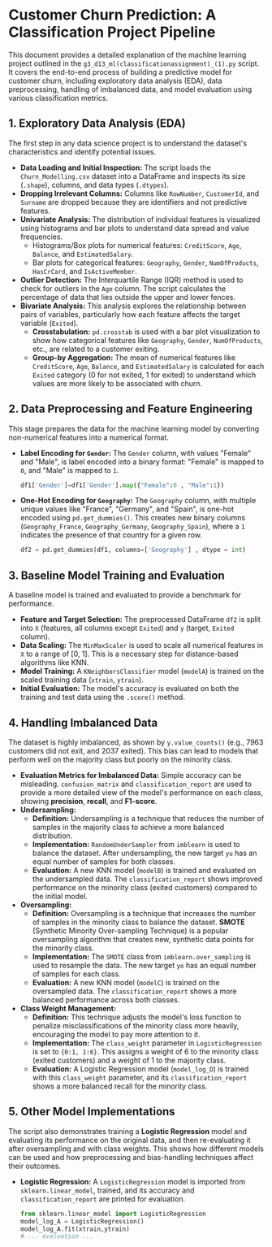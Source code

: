 # Customer Churn Prediction: A Classification Project Pipeline

This document provides a detailed explanation of the machine learning project outlined in the `g3_d13_ml(classificationassignment)_(1).py` script. It covers the end-to-end process of building a predictive model for customer churn, including exploratory data analysis (EDA), data preprocessing, handling of imbalanced data, and model evaluation using various classification metrics.

## 1\. Exploratory Data Analysis (EDA)

The first step in any data science project is to understand the dataset's characteristics and identify potential issues.

  * **Data Loading and Initial Inspection:** The script loads the `Churn_Modelling.csv` dataset into a DataFrame and inspects its size (`.shape`), columns, and data types (`.dtypes`).
  * **Dropping Irrelevant Columns:** Columns like `RowNumber`, `CustomerId`, and `Surname` are dropped because they are identifiers and not predictive features.
  * **Univariate Analysis:** The distribution of individual features is visualized using histograms and bar plots to understand data spread and value frequencies.
      * Histograms/Box plots for numerical features: `CreditScore`, `Age`, `Balance`, and `EstimatedSalary`.
      * Bar plots for categorical features: `Geography`, `Gender`, `NumOfProducts`, `HasCrCard`, and `IsActiveMember`.
  * **Outlier Detection:** The Interquartile Range (IQR) method is used to check for outliers in the `Age` column. The script calculates the percentage of data that lies outside the upper and lower fences.
  * **Bivariate Analysis:** This analysis explores the relationship between pairs of variables, particularly how each feature affects the target variable (`Exited`).
      * **Crosstabulation:** `pd.crosstab` is used with a bar plot visualization to show how categorical features like `Geography`, `Gender`, `NumOfProducts`, etc., are related to a customer exiting.
      * **Group-by Aggregation:** The mean of numerical features like `CreditScore`, `Age`, `Balance`, and `EstimatedSalary` is calculated for each `Exited` category (0 for not exited, 1 for exited) to understand which values are more likely to be associated with churn.

## 2\. Data Preprocessing and Feature Engineering

This stage prepares the data for the machine learning model by converting non-numerical features into a numerical format.

  * **Label Encoding for `Gender`:** The `Gender` column, with values "Female" and "Male", is label encoded into a binary format: "Female" is mapped to `0`, and "Male" is mapped to `1`.
    ```python
    df1['Gender']=df1['Gender'].map({"Female":0 , "Male":1})
    ```
  * **One-Hot Encoding for `Geography`:** The `Geography` column, with multiple unique values like "France", "Germany", and "Spain", is one-hot encoded using `pd.get_dummies()`. This creates new binary columns (`Geography_France`, `Geography_Germany`, `Geography_Spain`), where a `1` indicates the presence of that country for a given row.
    ```python
    df2 = pd.get_dummies(df1, columns=['Geography'] , dtype = int)
    ```

## 3\. Baseline Model Training and Evaluation

A baseline model is trained and evaluated to provide a benchmark for performance.

  * **Feature and Target Selection:** The preprocessed DataFrame `df2` is split into `X` (features, all columns except `Exited`) and `y` (target, `Exited` column).
  * **Data Scaling:** The `MinMaxScaler` is used to scale all numerical features in `X` to a range of [0, 1]. This is a necessary step for distance-based algorithms like KNN.
  * **Model Training:** A `KNeighborsClassifier` model (`modelA`) is trained on the scaled training data (`xtrain`, `ytrain`).
  * **Initial Evaluation:** The model's accuracy is evaluated on both the training and test data using the `.score()` method.

## 4\. Handling Imbalanced Data

The dataset is highly imbalanced, as shown by `y.value_counts()` (e.g., 7963 customers did not exit, and 2037 exited). This bias can lead to models that perform well on the majority class but poorly on the minority class.

  * **Evaluation Metrics for Imbalanced Data:** Simple accuracy can be misleading. `confusion_matrix` and `classification_report` are used to provide a more detailed view of the model's performance on each class, showing **precision**, **recall**, and **F1-score**.
  * **Undersampling:**
      * **Definition:** Undersampling is a technique that reduces the number of samples in the majority class to achieve a more balanced distribution.
      * **Implementation:** `RandomUnderSampler` from `imblearn` is used to balance the dataset. After undersampling, the new target `yu` has an equal number of samples for both classes.
      * **Evaluation:** A new KNN model (`modelB`) is trained and evaluated on the undersampled data. The `classification_report` shows improved performance on the minority class (exited customers) compared to the initial model.
  * **Oversampling:**
      * **Definition:** Oversampling is a technique that increases the number of samples in the minority class to balance the dataset. **SMOTE** (Synthetic Minority Over-sampling Technique) is a popular oversampling algorithm that creates new, synthetic data points for the minority class.
      * **Implementation:** The `SMOTE` class from `imblearn.over_sampling` is used to resample the data. The new target `yo` has an equal number of samples for each class.
      * **Evaluation:** A new KNN model (`modelC`) is trained on the oversampled data. The `classification_report` shows a more balanced performance across both classes.
  * **Class Weight Management:**
      * **Definition:** This technique adjusts the model's loss function to penalize misclassifications of the minority class more heavily, encouraging the model to pay more attention to it.
      * **Implementation:** The `class_weight` parameter in `LogisticRegression` is set to `{0:1, 1:6}`. This assigns a weight of 6 to the minority class (exited customers) and a weight of 1 to the majority class.
      * **Evaluation:** A Logistic Regression model (`model_log_D`) is trained with this `class_weight` parameter, and its `classification_report` shows a more balanced recall for the minority class.

## 5\. Other Model Implementations

The script also demonstrates training a **Logistic Regression** model and evaluating its performance on the original data, and then re-evaluating it after oversampling and with class weights. This shows how different models can be used and how preprocessing and bias-handling techniques affect their outcomes.

  * **Logistic Regression:** A `LogisticRegression` model is imported from `sklearn.linear_model`, trained, and its accuracy and `classification_report` are printed for evaluation.
    ```python
    from sklearn.linear_model import LogisticRegression
    model_log_A = LogisticRegression()
    model_log_A.fit(xtrain,ytrain)
    # ... evaluation ...
    ```
